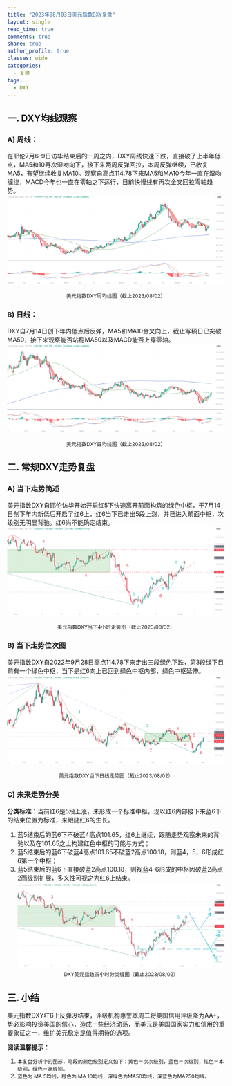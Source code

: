 ```yaml
---
title: "2023年08月03日美元指数DXY复盘"
layout: single
read_time: true
comments: true
share: true
author_profile: true
classes: wide
categories:
  - 复盘
tags:
  - DXY
---
```

## 一. DXY均线观察 
### A) 周线： 
在耶伦7月6-9日访华结束后的一周之内，DXY周线快速下跌，直接破了上半年低点，MA5和10再次湿吻向下，接下来两周反弹回拉，本周反弹继续，已收复MA5，有望继续收复MA10。观察自高点114.78下来MA5和MA10今年一直在湿吻缠绕，MACD今年也一直在零轴之下运行，目前快慢线有再次金叉回拉零轴趋势。
 ![道指DJI](/assets/images/2023-08-03-DXY-week.png)
<small><center>美元指数DXY周均线图（截止2023/08/02）</center></small>
### B) 日线： 
DXY自7月14日创下年内低点后反弹，MA5和MA10金叉向上，截止写稿日已突破MA50，接下来观察能否站稳MA50以及MACD能否上穿零轴。
 ![道指DJI](/assets/images/2023-08-03-DXY-day.png)
<small><center>美元指数DXY日均线图（截止2023/08/02）</center></small>
## 二. 常规DXY走势复盘 
### A) 当下走势简述 
美元指数DXY自耶伦访华开始开启红5下快速离开前面构筑的绿色中枢，于7月14日创下年内新低后开启了红6上，红6当下已走出5段上涨，并已进入前面中枢，次级别无明显背驰。红6尚不能确定结束。
 ![道指DJI](/assets/images/2023-08-03-DXY-hour.png)
<small><center>美元指数DXY当下4小时走势图（截止2023/08/02）</center></small>
### B) 当下走势位次图 
美元指数DXY自2022年9月28日高点114.78下来走出三段绿色下跌，第3段绿下目前有一个绿色中枢，当下是红6向上已回到绿色中枢内部，绿色中枢延伸。 
 ![道指DJI](/assets/images/2023-08-03-DXY-day-1.png)
<small><center>美元指数DXY当下日线走势图（截止2023/08/02）</center></small>
### C) 未来走势分类 
**分类标准**：当前红6是5段上涨，未形成一个标准中枢，现以红6内部接下来蓝6下的结束位置为标准，来跟随红6的生长。 
1. 蓝5结束后的蓝6下不破蓝4高点101.65，红6上继续，跟随走势观察未来的背驰以及在101.65之上构建红色中枢的可能与方式； 
2. 蓝5结束后的蓝6下破蓝4高点101.65不破蓝2高点100.18，则蓝4，5，6形成红6第一个中枢； 
3. 蓝5结束后的蓝6下直接破蓝2高点100.18，则视蓝4-6形成的中枢因破蓝2高点2而级别扩展，多义性可视之为红6上结束。 
 ![道指DJI](/assets/images/2023-08-03-DXY-hour-fl.png)
<small><center>DXY美元指数四小时分类缠图（截止2023/08/02）</center></small>
## 三. 小结 
美元指数DXY红6上反弹没结束，评级机构惠誉本周二将美国信用评级降为AA+，势必影响投资美国的信心，造成一些经济动荡，而美元是美国国家实力和信用的重要象征之一，维护美元稳定是值得期待的选项。 

**阅读温馨提示：** 
1. <small>本复盘分析中的图形，笔段的颜色级别定义如下：黄色＝次次级别，蓝色＝次级别，红色＝本级别，绿色＝高级别。</small> 
2. <small>蓝色为 MA 5均线，橙色为 MA 10均线，深绿色为MA50均线，深蓝色为MA250均线。</small> 

